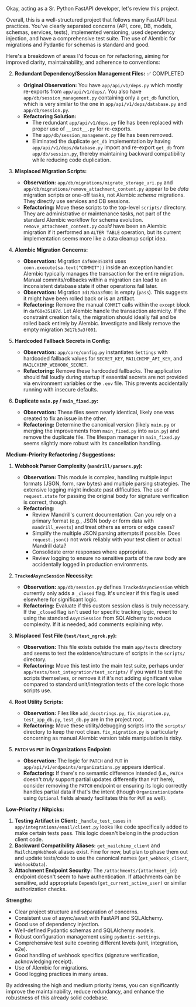 Okay, acting as a Sr. Python FastAPI developer, let's review this project.

Overall, this is a well-structured project that follows many FastAPI best practices. You've clearly separated concerns (API, core, DB, models, schemas, services, tests), implemented versioning, used dependency injection, and have a comprehensive test suite. The use of Alembic for migrations and Pydantic for schemas is standard and good.

Here's a breakdown of areas I'd focus on for refactoring, aiming for improved clarity, maintainability, and adherence to conventions:


2.  **Redundant Dependency/Session Management Files:** ✅ COMPLETED
    *   **Original Observation:** You have `app/api/v1/deps.py` which mostly re-exports from `app/api/v1/deps/`. You also have `app/db/session_management.py` containing only a `get_db` function, which is very similar to the one in `app/api/v1/deps/database.py` and `app/db/session.py`.
    *   **Refactoring Solution:**
        *   The redundant `app/api/v1/deps.py` file has been replaced with proper use of `__init__.py` for re-exports.
        *   The `app/db/session_management.py` file has been removed.
        *   Eliminated the duplicate `get_db` implementation by having `app/api/v1/deps/database.py` import and re-export `get_db` from `app/db/session.py`, thereby maintaining backward compatibility while reducing code duplication.

3.  **Misplaced Migration Scripts:**
    *   **Observation:** `app/db/migrations/migrate_storage_uri.py` and `app/db/migrations/remove_attachment_content.py` appear to be *data* migration scripts or one-off tasks, not Alembic *schema* migrations. They directly use services and DB sessions.
    *   **Refactoring:** Move these scripts to the top-level `scripts/` directory. They are administrative or maintenance tasks, not part of the standard Alembic workflow for schema evolution. `remove_attachment_content.py` *could* have been an Alembic migration if it performed an `ALTER TABLE` operation, but its current implementation seems more like a data cleanup script idea.

4.  **Alembic Migration Concerns:**
    *   **Observation:** Migration `daf60e35187d` uses `conn.execute(sa.text("COMMIT"))` inside an exception handler. Alembic typically manages the transaction for the entire migration. Manual commits/rollbacks within a migration can lead to an inconsistent database state if other operations fail later.
    *   **Observation:** Migration `3d17b3a3f001` is empty (`pass`). This suggests it might have been rolled back or is an artifact.
    *   **Refactoring:** Remove the manual `COMMIT` calls within the `except` block in `daf60e35187d`. Let Alembic handle the transaction atomicity. If the constraint creation fails, the migration should ideally fail and be rolled back entirely by Alembic. Investigate and likely remove the empty migration `3d17b3a3f001`.

5.  **Hardcoded Fallback Secrets in Config:**
    *   **Observation:** `app/core/config.py` instantiates `Settings` with hardcoded fallback values for `SECRET_KEY`, `MAILCHIMP_API_KEY`, and `MAILCHIMP_WEBHOOK_SECRET`.
    *   **Refactoring:** Remove these hardcoded fallbacks. The application should fail loudly during startup if essential secrets are not provided via environment variables or the `.env` file. This prevents accidentally running with insecure defaults.

6.  **Duplicate `main.py` / `main_fixed.py`:**
    *   **Observation:** These files seem nearly identical, likely one was created to fix an issue in the other.
    *   **Refactoring:** Determine the canonical version (likely `main.py` or merging the improvements from `main_fixed.py` into `main.py`) and remove the duplicate file. The lifespan manager in `main_fixed.py` seems slightly more robust with its cancellation handling.

**Medium-Priority Refactoring / Suggestions:**

1.  **Webhook Parser Complexity (`mandrill/parsers.py`):**
    *   **Observation:** This module is complex, handling multiple input formats (JSON, form, raw bytes) and multiple parsing strategies. The extensive logging might indicate past difficulties. The use of `request.state` for passing the original body for signature verification is correct, though.
    *   **Refactoring:**
        *   Review Mandrill's current documentation. Can you rely on a primary format (e.g., JSON body or form data with `mandrill_events`) and treat others as errors or edge cases?
        *   Simplify the multiple JSON parsing attempts if possible. Does `request.json()` not work reliably with your test client or actual Mandrill data?
        *   Consolidate error responses where appropriate.
        *   Review logging to ensure no sensitive parts of the raw body are accidentally logged in production environments.

2.  **`TrackedAsyncSession` Necessity:**
    *   **Observation:** `app/db/session.py` defines `TrackedAsyncSession` which currently only adds a `_closed` flag. It's unclear if this flag is used elsewhere for significant logic.
    *   **Refactoring:** Evaluate if this custom session class is truly necessary. If the `_closed` flag isn't used for specific tracking logic, revert to using the standard `AsyncSession` from SQLAlchemy to reduce complexity. If it *is* needed, add comments explaining *why*.

3.  **Misplaced Test File (`test/test_ngrok.py`):**
    *   **Observation:** This file exists outside the main `app/tests` directory and seems to test the existence/structure of scripts in the `scripts/` directory.
    *   **Refactoring:** Move this test into the main test suite, perhaps under `app/tests/test_integration/test_scripts/` if you want to test the scripts themselves, or remove it if it's not adding significant value compared to standard unit/integration tests of the core logic those scripts use.

4.  **Root Utility Scripts:**
    *   **Observation:** Files like `add_docstrings.py`, `fix_migration.py`, `test_app_db.py`, `test_db.py` are in the project root.
    *   **Refactoring:** Move these utility/debugging scripts into the `scripts/` directory to keep the root clean. `fix_migration.py` is particularly concerning as manual Alembic version table manipulation is risky.



6.  **`PATCH` vs `PUT` in Organizations Endpoint:**
    *   **Observation:** The logic for `PATCH` and `PUT` in `app/api/v1/endpoints/organizations.py` appears identical.
    *   **Refactoring:** If there's no semantic difference intended (i.e., `PATCH` doesn't *truly* support partial updates differently than `PUT` here), consider removing the `PATCH` endpoint or ensuring its logic correctly handles partial data if that's the intent (though `OrganizationUpdate` using `Optional` fields already facilitates this for `PUT` as well).

**Low-Priority / Nitpicks:**

1.  **Testing Artifact in Client:** `_handle_test_cases` in `app/integrations/email/client.py` looks like code specifically added to make certain tests pass. This logic doesn't belong in the production client code.
2.  **Backward Compatibility Aliases:** `get_mailchimp_client` and `MailchimpWebhook` aliases exist. Fine for now, but plan to phase them out and update tests/code to use the canonical names (`get_webhook_client`, `WebhookData`).
3.  **Attachment Endpoint Security:** The `/attachments/{attachment_id}` endpoint doesn't seem to have authentication. If attachments can be sensitive, add appropriate `Depends(get_current_active_user)` or similar authorization checks.

**Strengths:**

*   Clear project structure and separation of concerns.
*   Consistent use of async/await with FastAPI and SQLAlchemy.
*   Good use of dependency injection.
*   Well-defined Pydantic schemas and SQLAlchemy models.
*   Robust configuration management using `pydantic-settings`.
*   Comprehensive test suite covering different levels (unit, integration, e2e).
*   Good handling of webhook specifics (signature verification, acknowledging receipt).
*   Use of Alembic for migrations.
*   Good logging practices in many areas.

By addressing the high and medium priority items, you can significantly improve the maintainability, reduce redundancy, and enhance the robustness of this already solid codebase.
